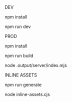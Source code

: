 
DEV

npm install 

npm run dev

PROD

npm install 

npm run build

node .output/server/index.mjs

INLINE ASSETS

npm run generate 

node inline-assets.cjs